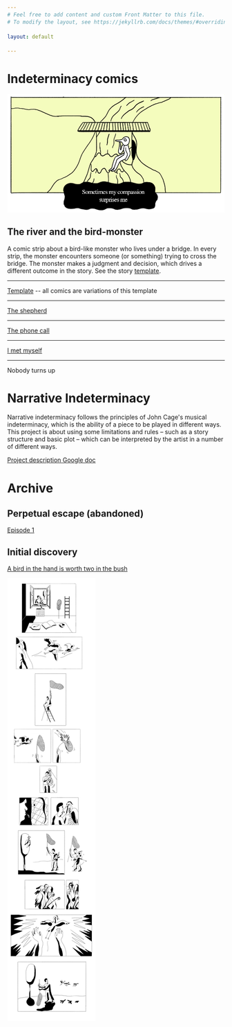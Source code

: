```yaml
---
# Feel free to add content and custom Front Matter to this file.
# To modify the layout, see https://jekyllrb.com/docs/themes/#overriding-theme-defaults

layout: default

---
```


# Indeterminacy comics

![](images/bird-monster-colour.png)  

## The river and the bird-monster
A comic strip about a bird-like monster who lives under a bridge. In every strip, the monster encounters someone (or something) trying to cross the bridge. The monster makes a judgment and decision, which drives a different outcome in the story. See the story [template](template).

----

[Template](template) -- all comics are variations of this template

----

[The shepherd](the-shepherd)


----

[The phone call](the-phone-call)

----

[I met myself](i-met-myself)

----

Nobody turns up



# Narrative Indeterminacy

Narrative indeterminacy follows the principles of John Cage's musical indeterminacy, which is the ability of a piece to be played in different ways. This project is about using some limitations and rules – such as a story structure and basic plot – which can be interpreted by the artist in a number of different ways.

[Project description Google doc](https://docs.google.com/document/d/1F_pO2zXES8sr1yZO6I4OCdfLwCTKojcXYd6PZFX5h3A/edit?usp=sharing)



# Archive

## Perpetual escape  (abandoned)

[Episode 1](episode-1)

## Initial discovery

[A bird in the hand is worth two in the bush](sayings)

![](images/working/saying_1.png)  
